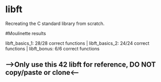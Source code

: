 # libft

Recreating the C standard library from scratch.



#Moulinette results

libft_basics_1: 28/28 correct functions | libft_basics_2: 24/24 correct functions | libft_bonus: 6/6 correct functions



## -->Only use this 42 libft for reference, DO NOT copy/paste or clone<--
